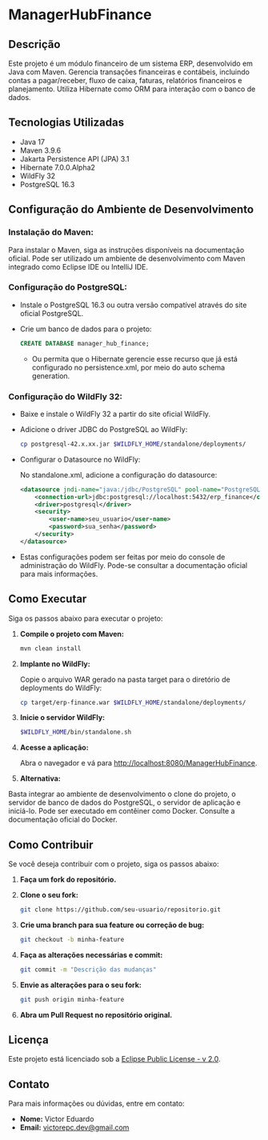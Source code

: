 # ManagerHubFinance

## Descrição

Este projeto é um módulo financeiro de um sistema ERP, desenvolvido em Java com Maven. Gerencia transações financeiras e contábeis, incluindo contas a pagar/receber, fluxo de caixa, faturas, relatórios financeiros e planejamento. Utiliza Hibernate como ORM para interação com o banco de dados.

## Tecnologias Utilizadas

- Java 17
- Maven 3.9.6
- Jakarta Persistence API (JPA) 3.1
- Hibernate 7.0.0.Alpha2
- WildFly 32
- PostgreSQL 16.3

## Configuração do Ambiente de Desenvolvimento

### Instalação do Maven:

Para instalar o Maven, siga as instruções disponíveis na documentação oficial.
Pode ser utilizado um ambiente de desenvolvimento com Maven integrado como Eclipse IDE ou IntelliJ IDE.

### Configuração do PostgreSQL:

- Instale o PostgreSQL 16.3 ou outra versão compatível através do site oficial PostgreSQL.
- Crie um banco de dados para o projeto:
  
  ```sql
  CREATE DATABASE manager_hub_finance;
  ```

  - Ou permita que o Hibernate gerencie esse recurso que já está configurado no persistence.xml, por meio do auto schema generation.

### Configuração do WildFly 32:

- Baixe e instale o WildFly 32 a partir do site oficial WildFly.
- Adicione o driver JDBC do PostgreSQL ao WildFly:

  ```bash
  cp postgresql-42.x.xx.jar $WILDFLY_HOME/standalone/deployments/
  ```

- Configurar o Datasource no WildFly:

  No standalone.xml, adicione a configuração do datasource:

  ```xml
  <datasource jndi-name="java:/jdbc/PostgreSQL" pool-name="PostgreSQL" enabled="true" use-java-context="true">
      <connection-url>jdbc:postgresql://localhost:5432/erp_finance</connection-url>
      <driver>postgresql</driver>
      <security>
          <user-name>seu_usuario</user-name>
          <password>sua_senha</password>
      </security>
  </datasource>
  ```

- Estas configurações podem ser feitas por meio do console de administração do WildFly. Pode-se consultar a documentação oficial para mais informações.

## Como Executar

Siga os passos abaixo para executar o projeto:

1. **Compile o projeto com Maven:**

   ```bash
   mvn clean install
   ```

2. **Implante no WildFly:**

   Copie o arquivo WAR gerado na pasta target para o diretório de deployments do WildFly:

   ```bash
   cp target/erp-finance.war $WILDFLY_HOME/standalone/deployments/
   ```

3. **Inicie o servidor WildFly:**

   ```bash
   $WILDFLY_HOME/bin/standalone.sh
   ```

4. **Acesse a aplicação:**

   Abra o navegador e vá para [http://localhost:8080/ManagerHubFinance](http://localhost:8080/ManagerHubFinance).

5. **Alternativa:**

Basta integrar ao ambiente de desenvolvimento o clone do projeto, o servidor de banco de dados do PostgreSQL, o servidor de aplicação e iniciá-lo. 
Pode ser executado em contêiner como Docker. Consulte a documentação oficial do Docker.

## Como Contribuir

Se você deseja contribuir com o projeto, siga os passos abaixo:

1. **Faça um fork do repositório.**
2. **Clone o seu fork:**

   ```bash
   git clone https://github.com/seu-usuario/repositorio.git
   ```

3. **Crie uma branch para sua feature ou correção de bug:**

   ```bash
   git checkout -b minha-feature
   ```

4. **Faça as alterações necessárias e commit:**

   ```bash
   git commit -m "Descrição das mudanças"
   ```

5. **Envie as alterações para o seu fork:**

   ```bash
   git push origin minha-feature
   ```

6. **Abra um Pull Request no repositório original.**

## Licença

Este projeto está licenciado sob a [Eclipse Public License - v 2.0](LICENSE).

## Contato

Para mais informações ou dúvidas, entre em contato:

- **Nome:** Victor Eduardo
- **Email:** [victorepc.dev@gmail.com](mailto:victorepc.devdev@gmail.com)

